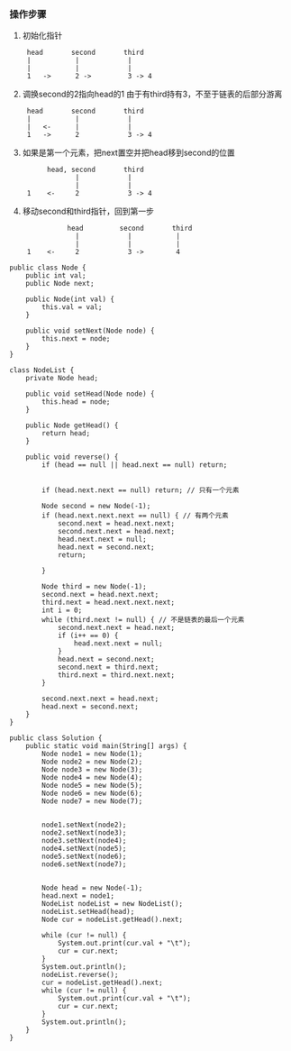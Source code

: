 
### 操作步骤
1. 初始化指针

        head       second       third
        |           |            |
        |           |            |
        1   ->      2 ->         3 -> 4


2. 调换second的2指向head的1
        由于有third持有3，不至于链表的后部分游离


        head       second       third
        |           |            |
        |   <-      |            |
        1   ->      2            3 -> 4

3. 如果是第一个元素，把next置空并把head移到second的位置


             head, second       third
                    |            |
                    |            |
        1    <-     2            3 -> 4

4. 移动second和third指针，回到第一步


                  head         second       third
                    |            |           |
                    |            |           |   
        1    <-     2            3 ->        4


```
public class Node {
    public int val;
    public Node next;

    public Node(int val) {
        this.val = val;
    }

    public void setNext(Node node) {
        this.next = node;
    }
}

```

```
class NodeList {
    private Node head;

    public void setHead(Node node) {
        this.head = node;
    }

    public Node getHead() {
        return head;
    }

    public void reverse() {
        if (head == null || head.next == null) return;


        if (head.next.next == null) return; // 只有一个元素

        Node second = new Node(-1);
        if (head.next.next.next == null) { // 有两个元素
            second.next = head.next.next;
            second.next.next = head.next;
            head.next.next = null;
            head.next = second.next;
            return;

        }

        Node third = new Node(-1);
        second.next = head.next.next;
        third.next = head.next.next.next;
        int i = 0;
        while (third.next != null) { // 不是链表的最后一个元素
            second.next.next = head.next;
            if (i++ == 0) {
                head.next.next = null;
            }
            head.next = second.next;
            second.next = third.next;
            third.next = third.next.next;
        }

        second.next.next = head.next;
        head.next = second.next;
    }
}
```

```
public class Solution {
    public static void main(String[] args) {
        Node node1 = new Node(1);
        Node node2 = new Node(2);
        Node node3 = new Node(3);
        Node node4 = new Node(4);
        Node node5 = new Node(5);
        Node node6 = new Node(6);
        Node node7 = new Node(7);


        node1.setNext(node2);
        node2.setNext(node3);
        node3.setNext(node4);
        node4.setNext(node5);
        node5.setNext(node6);
        node6.setNext(node7);


        Node head = new Node(-1);
        head.next = node1;
        NodeList nodeList = new NodeList();
        nodeList.setHead(head);
        Node cur = nodeList.getHead().next;

        while (cur != null) {
            System.out.print(cur.val + "\t");
            cur = cur.next;
        }
        System.out.println();
        nodeList.reverse();
        cur = nodeList.getHead().next;
        while (cur != null) {
            System.out.print(cur.val + "\t");
            cur = cur.next;
        }
        System.out.println();
    }
}
```
